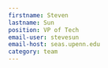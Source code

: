 ```yaml
---
firstname: Steven
lastname: Sun
position: VP of Tech
email-user: stevesun
email-host: seas.upenn.edu
category: team
---
```

